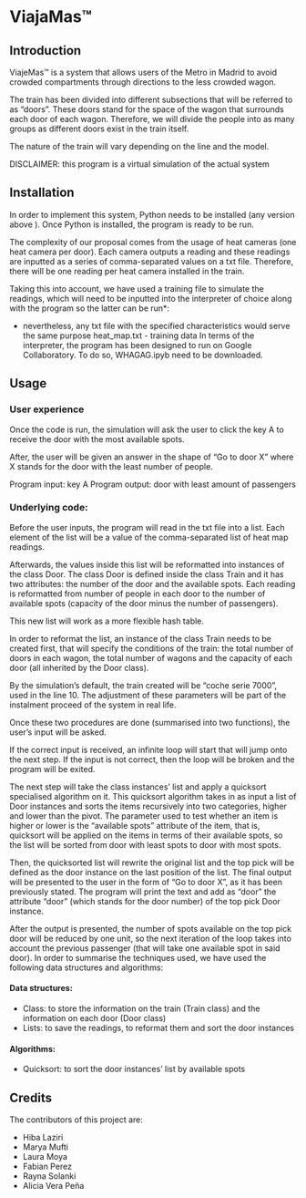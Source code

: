 # ViajaMas™

## Introduction

ViajeMas™ is a system that allows users of the Metro in Madrid to avoid crowded compartments through directions to the less crowded wagon.

The train has been divided into different subsections that will be referred to as “doors”. These doors stand for the space of the wagon that surrounds each door of each wagon. Therefore, we will divide the people into as many groups as different doors exist in the train itself.

The nature of the train will vary depending on the line and the model.

DISCLAIMER: this program is a virtual simulation of the actual system

## Installation

In order to implement this system, Python needs to be installed (any version above ). Once Python is installed, the program is ready to be run.

The complexity of our proposal comes from the usage of heat cameras (one heat camera per door). Each camera outputs a reading and these readings are inputted as a series of comma-separated values on a txt file. Therefore, there will be one reading per heat camera installed in the train.

Taking this into account, we have used a training file to simulate the readings, which will need to be inputted into the interpreter of choice along with the program so the latter can be run*:

* nevertheless, any txt file with the specified characteristics would serve the same purpose
heat_map.txt - training data
In terms of the interpreter, the program has been designed to run on Google Collaboratory. To do so, WHAGAG.ipyb need to be downloaded.

## Usage

### User experience

Once the code is run, the simulation will ask the user to click the key A to receive the door with the most available spots.

After, the user will be given an answer in the shape of “Go to door X” where X stands for the door with the least number of people.

Program input: key A
Program output: door with least amount of passengers

### Underlying code:

Before the user inputs, the program will read in the txt file into a list. Each element of the list will be a value of the comma-separated list of heat map readings.

Afterwards, the values inside this list will be reformatted into instances of the class Door. The class Door is defined inside the class Train and it has two attributes: the number of the door and the available spots. Each reading is reformatted from number of people in each door to the number of available spots (capacity of the door minus the number of passengers).

This new list will work as a more flexible hash table.

In order to reformat the list, an instance of the class Train needs to be created first, that will specify the conditions of the train: the total number of doors in each wagon, the total number of wagons and the capacity of each door (all inherited by the Door class).

By the simulation’s default, the train created will be “coche serie 7000”, used in the line 10. The adjustment of these parameters will be part of the instalment proceed of the system in real life.

Once these two procedures are done (summarised into two functions), the user’s input will be asked.

If the correct input is received, an infinite loop will start that will jump onto the next step. If the input is not correct, then the loop will be broken and the program will be exited.

The next step will take the class instances’ list and apply a quicksort specialised algorithm on it. This quicksort algorithm takes in as input a list of Door instances and sorts the items recursively into two categories, higher and lower than the pivot. The parameter used to test whether an item is higher or lower is the “available spots” attribute of the item, that is, quicksort will be applied on the items in terms of their available spots, so the list will be sorted from door with least spots to door with most spots.

Then, the quicksorted list will rewrite the original list and the top pick will be defined as the door instance on the last position of the list. The final output will be presented to the user in the form of “Go to door X”, as it has been previously stated. The program will print the text and add as “door” the attribute “door” (which stands for the door number) of the top pick Door instance.

After the output is presented, the number of spots available on the top pick door will be reduced by one unit, so the next iteration of the loop takes into account the previous passenger (that will take one available spot in said door).
In order to summarise the techniques used, we have used the following data structures and algorithms:

#### Data structures:

- Class: to store the information on the train (Train class) and the information on each door (Door class)
- Lists: to save the readings, to reformat them and sort the door instances

#### Algorithms:

- Quicksort: to sort the door instances’ list by available spots

## Credits

The contributors of this project are:

- Hiba Laziri
- Marya Mufti
- Laura Moya
- Fabian Perez
- Rayna Solanki 
- Alicia Vera Peña
